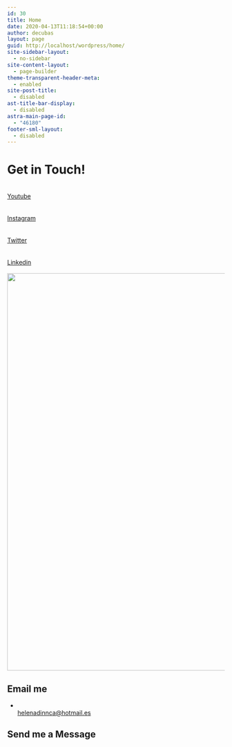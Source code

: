 ```yaml
---
id: 30
title: Home
date: 2020-04-13T11:18:54+00:00
author: decubas
layout: page
guid: http://localhost/wordpress/home/
site-sidebar-layout:
  - no-sidebar
site-content-layout:
  - page-builder
theme-transparent-header-meta:
  - enabled
site-post-title:
  - disabled
ast-title-bar-display:
  - disabled
astra-main-page-id:
  - "46180"
footer-sml-layout:
  - disabled
---
```

# Get in Touch!

<a href="https://www.youtube.com/channel/UCMvexscHakiY_qrYaxYkmFQ" target="_blank" rel="noopener"><br /> Youtube<br /> </a>  
<a href="https://www.instagram.com/helenadinnca_entertainment/" target="_blank" rel="noopener"><br /> Instagram<br /> </a>  
<a href="https://twitter.com/HDinnca" target="_blank" rel="noopener"><br /> Twitter<br /> </a>  
<a href="https://www.linkedin.com/in/helena-gonz%C3%A1lez-dinnbier-635b2b192/" target="_blank" rel="noopener"><br /> Linkedin<br /> </a>  
<img width="1024" height="920" src="http://localhost/wordpress/wp-content/uploads/2021/02/aboutme1-1024x920.jpg" alt="" loading="lazy" srcset="http://localhost/wordpress/wp-content/uploads/2021/02/aboutme1-1024x920.jpg 1024w, http://localhost/wordpress/wp-content/uploads/2021/02/aboutme1-300x270.jpg 300w, http://localhost/wordpress/wp-content/uploads/2021/02/aboutme1-768x690.jpg 768w, http://localhost/wordpress/wp-content/uploads/2021/02/aboutme1-1536x1380.jpg 1536w, http://localhost/wordpress/wp-content/uploads/2021/02/aboutme1.jpg 2048w" sizes="(max-width: 1024px) 100vw, 1024px" /> 

## Email me

  * [  
    helenadinnca@hotmail.es  
](mailto:ihelenadinnca@hotmail.es) 

## Send me a Message

<div class="wpforms-container " id="wpforms-1115">
</div>

<!-- .wpforms-container -->